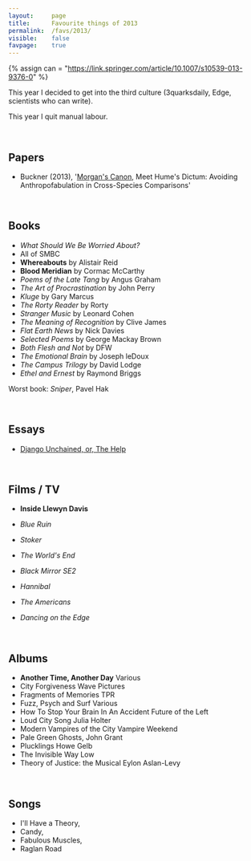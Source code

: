 ```yaml
---
layout:     page
title:      Favourite things of 2013
permalink:  /favs/2013/
visible:    false
favpage:	true
---
```


{%	assign can = "https://link.springer.com/article/10.1007/s10539-013-9376-0"		%}


This year I decided to get into the third culture (3quarksdaily, Edge, scientists who can write).

This year I quit manual labour.

<br>


## Papers

* Buckner (2013), '<a href="{{can}}">Morgan's Canon</a>, Meet Hume's Dictum: Avoiding Anthropofabulation in Cross-Species Comparisons'

<br>

## Books

* _What Should We Be Worried About?_
* All of SMBC
* **Whereabouts** by Alistair Reid
* **Blood Meridian** by Cormac McCarthy
* _Poems of the Late Tang_ by Angus Graham
* _The Art of Procrastination_ by John Perry
* _Kluge_ by Gary Marcus
* _The Rorty Reader_ by Rorty
* _Stranger Music_ by Leonard Cohen
* _The Meaning of Recognition_ by Clive James
* _Flat Earth News_ by Nick Davies
* _Selected Poems_ by George Mackay Brown
* _Both Flesh and Not_ by DFW
* _The Emotional Brain_ by Joseph leDoux
* _The Campus Trilogy_ by David Lodge
* _Ethel and Ernest_ by Raymond Briggs

Worst book: _Sniper_, Pavel Hak

<br>

## Essays

* [Django Unchained, or, The Help](https://nonsite.org/django-unchained-or-the-help-how-cultural-politics-is-worse-than-no-politics-at-all-and-why/)

<br>

## Films / TV

* **Inside Llewyn Davis**
* _Blue Ruin_
* _Stoker_
* _The World's End_

* _Black Mirror SE2_
* _Hannibal_
* _The Americans_
* _Dancing on the Edge_

<br>

## Albums

* **Another Time, Another Day**	Various
* City Forgiveness	Wave Pictures
* Fragments of Memories 	TPR
* Fuzz, Psych and Surf	Various
* How To Stop Your Brain In An Accident	Future of the Left
* Loud City Song	Julia Holter
* Modern Vampires of the City	Vampire Weekend
* Pale Green Ghosts,	John Grant
* Plucklings	Howe Gelb
* The Invisible Way	Low
* Theory of Justice: the Musical	Eylon Aslan-Levy

<br>

## Songs

* I'll Have a Theory, 
* Candy, 
* Fabulous Muscles, 
* Raglan Road